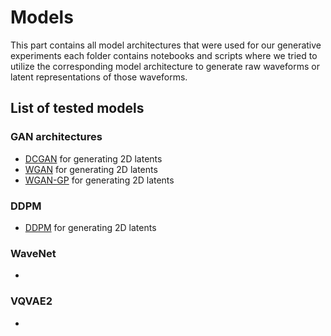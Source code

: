 # Models
This part contains all model architectures that were used for our generative experiments each folder contains notebooks and scripts where we tried to utilize the corresponding model architecture to generate raw waveforms or latent representations of those waveforms.
## List of tested models
### GAN architectures
- [DCGAN](GAN/DCGAN/DCGAN.py) for generating 2D latents
- [WGAN](GAN/WGAN/WGAN.py) for generating 2D latents
- [WGAN-GP](GAN/WGAN-GP/WGAN-GP.py) for generating 2D latents
### DDPM
- [DDPM](DDPM/cluster_ddpm.py) for generating 2D latents
### WaveNet
- 
### VQVAE2
- 